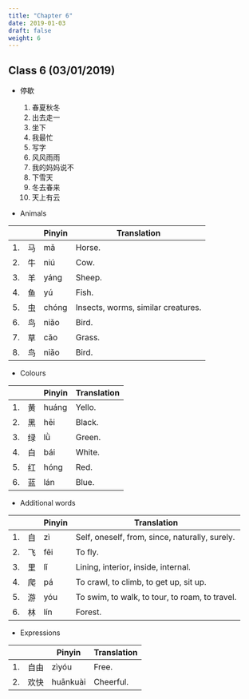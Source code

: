 ```yaml
---
title: "Chapter 6"
date: 2019-01-03
draft: false
weight: 6
---
```


## Class 6 (03/01/2019)

- 停歇

	1. 春夏秋冬
	2. 出去走一
	3. 坐下
	4. 我最忙
	5. 写字
	6. 风风雨雨
	7. 我的妈妈说不
	8. 下雪天
	9. 冬去春来
	10. 天上有云

- Animals

|    |    | Pinyin | Translation                        |
|----|--- |--------|------------------------------------|
| 1. | 马 | mǎ     | Horse.                             |
| 2. | 牛 | niú    | Cow.                               |
| 3. | 羊 | yáng   | Sheep.                             |
| 4. | 鱼 | yú     | Fish.                              |
| 5. | 虫 | chóng  | Insects, worms, similar creatures. |
| 6. | 鸟 | niǎo   | Bird.                              |
| 7. | 草 | cǎo    | Grass.                             |
| 8. | 鸟 | niǎo   | Bird.                              |

- Colours

|    |    | Pinyin | Translation |
|----|--- |--------|-------------|
| 1. | 黄 | huáng  | Yello.      |
| 2. | 黑 | hēi    | Black.      |
| 3. | 绿 | lǜ     | Green.      |
| 4. | 白 | bái    | White.      |
| 5. | 红 | hóng   | Red.        |
| 6. | 蓝 | lán    | Blue.       |

- Additional words

|    |    | Pinyin | Translation |
|----|--- |--------|-------------|
| 1. | 自 | zì     | Self, oneself, from, since, naturally, surely. |
| 2. | 飞 | fēi    | To fly.     |
| 3. | 里 | lǐ     | Lining, interior, inside, internal. |
| 4. | 爬 | pá     | To crawl, to climb, to get up, sit up. |
| 5. | 游 | yóu    | To swim, to walk, to tour, to roam, to travel.        |
| 6. | 林 | lín    | Forest.     |

- Expressions
	
|    |      | Pinyin   | Translation |
|----|------|----------|-------------|
| 1. | 自由 | zìyóu    | Free.       |
| 2. | 欢快 | huānkuài | Cheerful.   |
